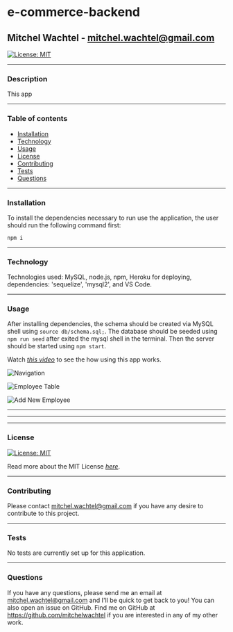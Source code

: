 # e-commerce-backend
## Mitchel Wachtel - mitchel.wachtel@gmail.com

[![License: MIT](https://img.shields.io/badge/License-MIT-yellow.svg)](https://opensource.org/licenses/MIT)

---
### Description
This app 

---
### Table of contents
* [Installation](#installation)
* [Technology](#technology)
* [Usage](#usage)
* [License](#license)
* [Contributing](#contributing)
* [Tests](#tests)
* [Questions](#questions)
---

### Installation
To install the dependencies necessary to run use the application, the user should run the following command first:

`npm i`

---

### Technology

Technologies used: MySQL, node.js, npm, Heroku for deploying, dependencies: 'sequelize', 'mysql2', and VS Code.

---
### Usage
After installing dependencies, the schema should be created via MySQL shell using `source db/schema.sql;`. The database should be seeded using `npm run seed` after exited the mysql shell in the terminal. Then the server should be started using `npm start`.

Watch *[this video](https://youtu.be/MOGrwByliH0)* to see the how using this app works.

![Navigation](./assets/images/navigation.png)

![Employee Table](./assets/images/empTable.png)

![Add New Employee](./assets/images/newEmp.png)

---
---
---
### License

[![License: MIT](https://img.shields.io/badge/License-MIT-yellow.svg)](https://opensource.org/licenses/MIT)

Read more about the MIT License *[here](https://opensource.org/licenses/MIT)*.

---
### Contributing
Please contact mitchel.wachtel@gmail.com if you have any desire to contribute to this project.

---
### Tests
No tests are currently set up for this application.

---
### Questions
If you have any questions, please send me an email at mitchel.wachtel@gmail.com and I'll be quick to get back to you! You can also open an issue on GitHub. Find me on GitHub at https://github.com/mitchelwachtel if you are interested in any of my other work.